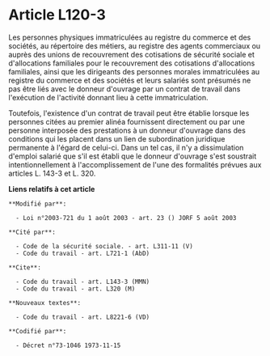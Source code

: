 # Article L120-3

Les personnes physiques immatriculées au registre du commerce et des sociétés, au répertoire des métiers, au registre des
agents commerciaux ou auprès des unions de recouvrement des cotisations de sécurité sociale et d'allocations familiales pour
le recouvrement des cotisations d'allocations familiales, ainsi que les dirigeants des personnes morales immatriculées au
registre du commerce et des sociétés et leurs salariés sont présumés ne pas être liés avec le donneur d'ouvrage par un
contrat de travail dans l'exécution de l'activité donnant lieu à cette immatriculation.

Toutefois, l'existence d'un contrat de travail peut être établie lorsque les personnes citées au premier alinéa fournissent
directement ou par une personne interposée des prestations à un donneur d'ouvrage dans des conditions qui les placent dans un
lien de subordination juridique permanente à l'égard de celui-ci. Dans un tel cas, il n'y a dissimulation d'emploi salarié
que s'il est établi que le donneur d'ouvrage s'est soustrait intentionnellement à l'accomplissement de l'une des formalités
prévues aux articles L. 143-3 et L. 320.

**Liens relatifs à cet article**

	**Modifié par**:

	  - Loi n°2003-721 du 1 août 2003 - art. 23 () JORF 5 août 2003

	**Cité par**:

	  - Code de la sécurité sociale. - art. L311-11 (V)
	  - Code du travail - art. L721-1 (AbD)

	**Cite**:

	  - Code du travail - art. L143-3 (MMN)
	  - Code du travail - art. L320 (M)

	**Nouveaux textes**:

	  - Code du travail - art. L8221-6 (VD)

	**Codifié par**:

	  - Décret n°73-1046 1973-11-15
